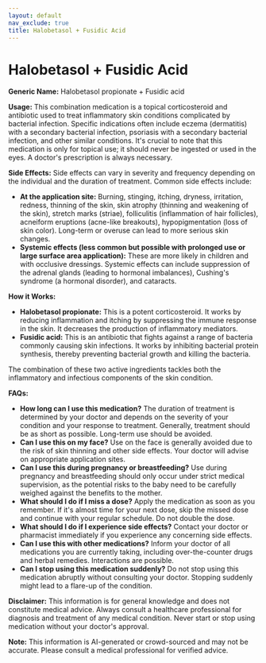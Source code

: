 ```yaml
---
layout: default
nav_exclude: true
title: Halobetasol + Fusidic Acid
---
```


# Halobetasol + Fusidic Acid

**Generic Name:** Halobetasol propionate + Fusidic acid

**Usage:** This combination medication is a topical corticosteroid and antibiotic used to treat inflammatory skin conditions complicated by bacterial infection.  Specific indications often include eczema (dermatitis) with a secondary bacterial infection, psoriasis with a secondary bacterial infection, and other similar conditions.  It's crucial to note that this medication is only for topical use; it should never be ingested or used in the eyes.  A doctor's prescription is always necessary.

**Side Effects:**  Side effects can vary in severity and frequency depending on the individual and the duration of treatment. Common side effects include:

* **At the application site:** Burning, stinging, itching, dryness, irritation, redness, thinning of the skin, skin atrophy (thinning and weakening of the skin),  stretch marks (striae), folliculitis (inflammation of hair follicles), acneiform eruptions (acne-like breakouts), hypopigmentation (loss of skin color).  Long-term or overuse can lead to more serious skin changes.
* **Systemic effects (less common but possible with prolonged use or large surface area application):** These are more likely in children and with occlusive dressings. Systemic effects can include suppression of the adrenal glands (leading to hormonal imbalances), Cushing's syndrome (a hormonal disorder), and cataracts.


**How it Works:**

* **Halobetasol propionate:** This is a potent corticosteroid. It works by reducing inflammation and itching by suppressing the immune response in the skin.  It decreases the production of inflammatory mediators.
* **Fusidic acid:** This is an antibiotic that fights against a range of bacteria commonly causing skin infections.  It works by inhibiting bacterial protein synthesis, thereby preventing bacterial growth and killing the bacteria.

The combination of these two active ingredients tackles both the inflammatory and infectious components of the skin condition.

**FAQs:**

* **How long can I use this medication?**  The duration of treatment is determined by your doctor and depends on the severity of your condition and your response to treatment.  Generally, treatment should be as short as possible.  Long-term use should be avoided.
* **Can I use this on my face?**  Use on the face is generally avoided due to the risk of skin thinning and other side effects.  Your doctor will advise on appropriate application sites.
* **Can I use this during pregnancy or breastfeeding?** Use during pregnancy and breastfeeding should only occur under strict medical supervision, as the potential risks to the baby need to be carefully weighed against the benefits to the mother.
* **What should I do if I miss a dose?**  Apply the medication as soon as you remember. If it's almost time for your next dose, skip the missed dose and continue with your regular schedule. Do not double the dose.
* **What should I do if I experience side effects?** Contact your doctor or pharmacist immediately if you experience any concerning side effects.
* **Can I use this with other medications?**  Inform your doctor of all medications you are currently taking, including over-the-counter drugs and herbal remedies.  Interactions are possible.
* **Can I stop using this medication suddenly?**  Do not stop using this medication abruptly without consulting your doctor.  Stopping suddenly might lead to a flare-up of the condition.


**Disclaimer:** This information is for general knowledge and does not constitute medical advice. Always consult a healthcare professional for diagnosis and treatment of any medical condition.  Never start or stop using medication without your doctor's approval.


**Note:** This information is AI-generated or crowd-sourced and may not be accurate. Please consult a medical professional for verified advice.
